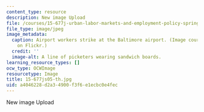 ```yaml
---
content_type: resource
description: New image Upload
file: /courses/15-677j-urban-labor-markets-and-employment-policy-spring-2005/a4046228d2a34900f3f6e1ecbc0e4fec_15-677js05-th.jpg
file_type: image/jpeg
image_metadata:
  caption: Airport workers strike at the Baltimore airport. (Image courtesy of jillyfish16
    on Flickr.)
  credit: ''
  image-alt: A line of picketers wearing sandwich boards.
learning_resource_types: []
ocw_type: OCWImage
resourcetype: Image
title: 15-677js05-th.jpg
uid: a4046228-d2a3-4900-f3f6-e1ecbc0e4fec
---
```

New image Upload

